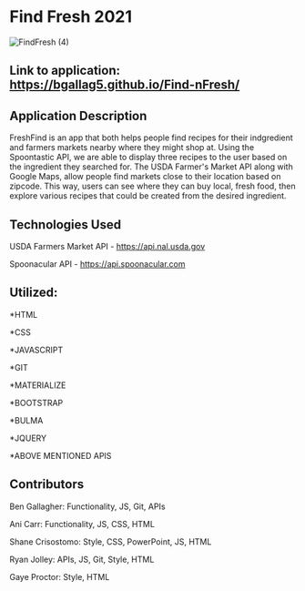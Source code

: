 # Find Fresh 2021
![FindFresh (4)](https://user-images.githubusercontent.com/84213096/125107917-5a129d00-e0af-11eb-8fd0-afbd014d094a.gif)


## Link to application: https://bgallag5.github.io/Find-nFresh/

## Application Description
FreshFind is an app that both helps people find recipes for their indgredient and farmers markets nearby where they might shop at. Using the Spoontastic API, we are able to display three recipes to the user based on the ingredient they searched for. The USDA Farmer's Market API along with Google Maps, allow people find markets close to their location based on zipcode. This way, users can see where they can buy local, fresh food, then explore various recipes that could be created from the desired ingredient.   


## Technologies Used
USDA Farmers Market API - https://api.nal.usda.gov

Spoonacular API - https://api.spoonacular.com




## Utilized: 
*HTML

*CSS

*JAVASCRIPT

*GIT

*MATERIALIZE 

*BOOTSTRAP

*BULMA

*JQUERY 

*ABOVE MENTIONED APIS

## Contributors

Ben Gallagher: Functionality, JS, Git, APIs

Ani Carr: Functionality, JS, CSS, HTML 

Shane Crisostomo: Style, CSS, PowerPoint, JS, HTML

Ryan Jolley: APIs, JS, Git, Style, HTML

Gaye Proctor: Style, HTML 



